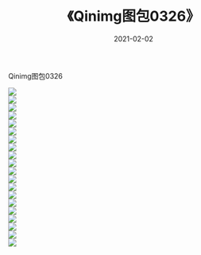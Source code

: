 ﻿---
layout: post
title:  《Qinimg图包0326》
date:   2021-02-02
img: http://imgx.orgx.ga/Qinimg图包/Qinimg图包0326/000.jpg
categories: [美女, 清纯, 唯美]
---

Qinimg图包0326

 ![](http://imgx.orgx.ga/Qinimg图包/Qinimg图包0326/001.jpg) <br>![](http://imgx.orgx.ga/Qinimg图包/Qinimg图包0326/002.jpg) <br>![](http://imgx.orgx.ga/Qinimg图包/Qinimg图包0326/003.jpg) <br>![](http://imgx.orgx.ga/Qinimg图包/Qinimg图包0326/004.jpg) <br>![](http://imgx.orgx.ga/Qinimg图包/Qinimg图包0326/005.jpg) <br>![](http://imgx.orgx.ga/Qinimg图包/Qinimg图包0326/006.jpg) <br>![](http://imgx.orgx.ga/Qinimg图包/Qinimg图包0326/007.jpg) <br>![](http://imgx.orgx.ga/Qinimg图包/Qinimg图包0326/008.jpg) <br>![](http://imgx.orgx.ga/Qinimg图包/Qinimg图包0326/009.jpg) <br>![](http://imgx.orgx.ga/Qinimg图包/Qinimg图包0326/010.jpg) <br>![](http://imgx.orgx.ga/Qinimg图包/Qinimg图包0326/011.jpg) <br>![](http://imgx.orgx.ga/Qinimg图包/Qinimg图包0326/012.jpg) <br>![](http://imgx.orgx.ga/Qinimg图包/Qinimg图包0326/013.jpg) <br>![](http://imgx.orgx.ga/Qinimg图包/Qinimg图包0326/014.jpg) <br>![](http://imgx.orgx.ga/Qinimg图包/Qinimg图包0326/015.jpg) <br>![](http://imgx.orgx.ga/Qinimg图包/Qinimg图包0326/016.jpg) <br>![](http://imgx.orgx.ga/Qinimg图包/Qinimg图包0326/017.jpg) <br>![](http://imgx.orgx.ga/Qinimg图包/Qinimg图包0326/018.jpg) <br>![](http://imgx.orgx.ga/Qinimg图包/Qinimg图包0326/019.jpg) <br>![](http://imgx.orgx.ga/Qinimg图包/Qinimg图包0326/020.jpg) <br>